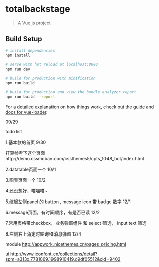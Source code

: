 # totalbackstage

> A Vue.js project

## Build Setup

``` bash
# install dependencies
npm install

# serve with hot reload at localhost:8080
npm run dev

# build for production with minification
npm run build

# build for production and view the bundle analyzer report
npm run build --report
```

For a detailed explanation on how things work, check out the [guide](http://vuejs-templates.github.io/webpack/) and [docs for vue-loader](http://vuejs.github.io/vue-loader).

09/29

todo list

1.基本款的首页 9/30

打算参考下这个页面http://demo.cssmoban.com/cssthemes5/cpts_1048_bot/index.html

2.datatable页面一个 10/1

3.图表页面一个 10/2

4.还没想好，喵喵喵~

5.缩起左侧panel 的 button , message icon 带 badge 数字 12/1

6.message页面，有时间顺序，有是否已读 12/2

7.常用表格带checkbox，业务弹窗组件 和 select 筛选， input text 筛选

8.左侧右上角定时轮询和消息弹窗 12/4

module
http://appwork.nicethemes.cn/pages_pricing.html

ui
http://www.iconfont.cn/collections/detail?spm=a313x.7781069.1998910419.d9df05512&cid=9402